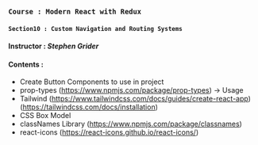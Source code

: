 ### `Course : Modern React with Redux`

#### `Section10 : Custom Navigation and Routing Systems`

#### Instructor : **_Stephen Grider_**

#### Contents :

- Create Button Components to use in project
- prop-types (https://www.npmjs.com/package/prop-types) -> Usage
- Tailwind (https://www.tailwindcss.com/docs/guides/create-react-app)
  (https://tailwindcss.com/docs/installation)
- CSS Box Model
- classNames Library (https://www.npmjs.com/package/classnames)
- react-icons (https://react-icons.github.io/react-icons/)
